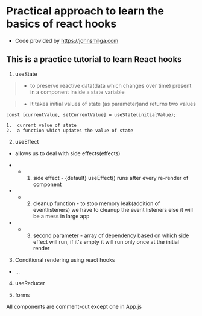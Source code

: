 # Practical approach to learn the basics of react hooks

- Code provided by https://johnsmilga.com

## This is a practice tutorial to learn React hooks

1. useState

> - to preserve reactive data(data which changes over time) present in a component inside a state variable

> - It takes initial values of state (as parameter)and returns two values

    const [currentValue, setCurrentValue] = useState(initialValue);

    1.  current value of state
    2.  a function which updates the value of state

2. useEffect

- allows us to deal with side effects(effects)

- - 1. side effect - {default} useEffect() runs after every re-render of component
- - 2. cleanup function - to stop memory leak(addition of eventlisteners) we have to cleanup the event listeners else it will be a mess in large app
- - 3. second parameter - array of dependency based on which side effect will run, if it's empty it will run only once at the initial render

3. Conditional rendering using react hooks

- ...

4. useReducer

5. forms

All components are comment-out except one in App.js
